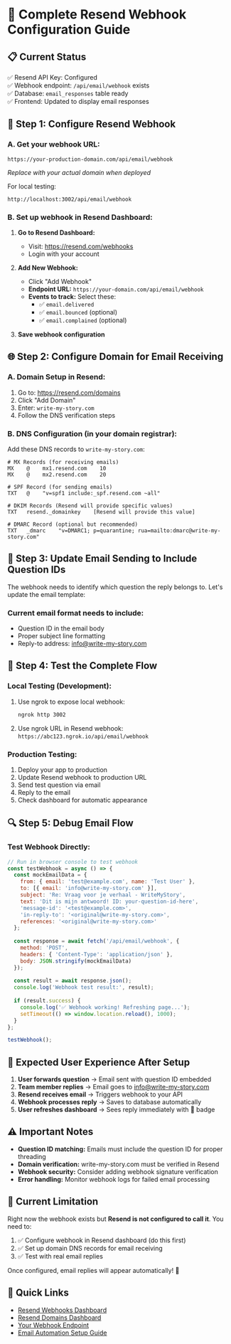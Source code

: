 # 🚀 Complete Resend Webhook Configuration Guide

## 📋 Current Status
✅ Resend API Key: Configured  
✅ Webhook endpoint: `/api/email/webhook` exists  
✅ Database: `email_responses` table ready  
✅ Frontend: Updated to display email responses  

## 🔧 Step 1: Configure Resend Webhook

### A. Get your webhook URL:
```
https://your-production-domain.com/api/email/webhook
```
*Replace with your actual domain when deployed*

For local testing:
```
http://localhost:3002/api/email/webhook
```

### B. Set up webhook in Resend Dashboard:

1. **Go to Resend Dashboard:**
   - Visit: https://resend.com/webhooks
   - Login with your account

2. **Add New Webhook:**
   - Click "Add Webhook"
   - **Endpoint URL:** `https://your-domain.com/api/email/webhook`
   - **Events to track:** Select these:
     - ✅ `email.delivered`
     - ✅ `email.bounced` (optional)
     - ✅ `email.complained` (optional)

3. **Save webhook configuration**

## 🌐 Step 2: Configure Domain for Email Receiving

### A. Domain Setup in Resend:
1. Go to: https://resend.com/domains
2. Click "Add Domain"
3. Enter: `write-my-story.com`
4. Follow the DNS verification steps

### B. DNS Configuration (in your domain registrar):
Add these DNS records to `write-my-story.com`:

```dns
# MX Records (for receiving emails)
MX    @    mx1.resend.com    10
MX    @    mx2.resend.com    20

# SPF Record (for sending emails)
TXT   @    "v=spf1 include:_spf.resend.com ~all"

# DKIM Records (Resend will provide specific values)
TXT   resend._domainkey    [Resend will provide this value]

# DMARC Record (optional but recommended)
TXT   _dmarc    "v=DMARC1; p=quarantine; rua=mailto:dmarc@write-my-story.com"
```

## 📧 Step 3: Update Email Sending to Include Question IDs

The webhook needs to identify which question the reply belongs to. Let's update the email template:

### Current email format needs to include:
- Question ID in the email body
- Proper subject line formatting
- Reply-to address: info@write-my-story.com

## 🧪 Step 4: Test the Complete Flow

### Local Testing (Development):
1. Use ngrok to expose local webhook:
   ```bash
   ngrok http 3002
   ```
2. Use ngrok URL in Resend webhook: `https://abc123.ngrok.io/api/email/webhook`

### Production Testing:
1. Deploy your app to production
2. Update Resend webhook to production URL
3. Send test question via email
4. Reply to the email
5. Check dashboard for automatic appearance

## 🔍 Step 5: Debug Email Flow

### Test Webhook Directly:
```javascript
// Run in browser console to test webhook
const testWebhook = async () => {
  const mockEmailData = {
    from: { email: 'test@example.com', name: 'Test User' },
    to: [{ email: 'info@write-my-story.com' }],
    subject: 'Re: Vraag voor je verhaal - WriteMyStory',
    text: 'Dit is mijn antwoord! ID: your-question-id-here',
    'message-id': '<test@example.com>',
    'in-reply-to': '<original@write-my-story.com>',
    references: '<original@write-my-story.com>'
  };
  
  const response = await fetch('/api/email/webhook', {
    method: 'POST',
    headers: { 'Content-Type': 'application/json' },
    body: JSON.stringify(mockEmailData)
  });
  
  const result = await response.json();
  console.log('Webhook test result:', result);
  
  if (result.success) {
    console.log('✅ Webhook working! Refreshing page...');
    setTimeout(() => window.location.reload(), 1000);
  }
};

testWebhook();
```

## 📱 Expected User Experience After Setup

1. **User forwards question** → Email sent with question ID embedded
2. **Team member replies** → Email goes to info@write-my-story.com
3. **Resend receives email** → Triggers webhook to your API
4. **Webhook processes reply** → Saves to database automatically
5. **User refreshes dashboard** → Sees reply immediately with 📧 badge

## ⚠️ Important Notes

- **Question ID matching:** Emails must include the question ID for proper threading
- **Domain verification:** write-my-story.com must be verified in Resend
- **Webhook security:** Consider adding webhook signature verification
- **Error handling:** Monitor webhook logs for failed email processing

## 🚨 Current Limitation

Right now the webhook exists but **Resend is not configured to call it**. You need to:

1. ✅ Configure webhook in Resend dashboard (do this first)
2. ✅ Set up domain DNS records for email receiving  
3. ✅ Test with real email replies

Once configured, email replies will appear automatically! 🎉

## 🔗 Quick Links

- [Resend Webhooks Dashboard](https://resend.com/webhooks)
- [Resend Domains Dashboard](https://resend.com/domains)  
- [Your Webhook Endpoint](http://localhost:3002/api/email/webhook)
- [Email Automation Setup Guide](./EMAIL_AUTOMATION_SETUP.md)
